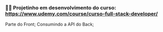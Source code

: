 ### 👩‍💻 Projetinho em desenvolvimento do curso: https://www.udemy.com/course/curso-full-stack-developer/

Parte do Front;
Consumindo a API do Back;
